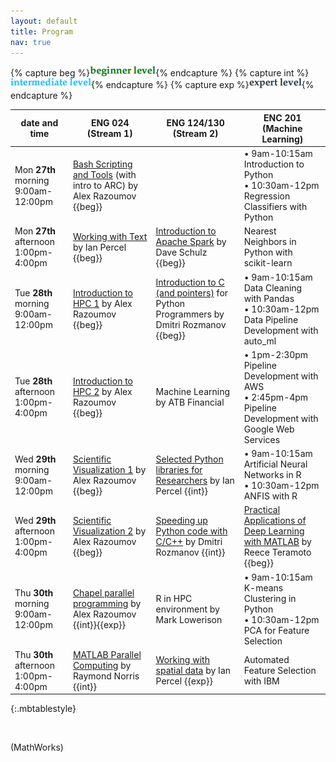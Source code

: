 ```yaml
---
layout: default
title: Program
nav: true
---
```


{% capture beg %}![beginner](images/beginner.png){% endcapture %}
{% capture int %}![intermediate](images/intermediate.png){% endcapture %}
{% capture exp %}![expert](images/expert.png){% endcapture %}

| date and time | ENG 024 (Stream 1) | ENG 124/130 (Stream 2) | ENC 201 (Machine Learning) |
| ------------- | --------------- | ----------------- | ----------------- |
| Mon **27th** morning 9:00am-12:00pm | [Bash Scripting and Tools](bash) (with intro to ARC) by Alex Razoumov {{beg}} | | • 9am-10:15am Introduction to Python <br> • 10:30am-12pm Regression Classifiers with Python |
| Mon **27th** afternoon 1:00pm-4:00pm | [Working with Text](working_with_text) by Ian Percel {{beg}} | [Introduction to Apache Spark](intro_to_spark) by Dave Schulz {{beg}} | Nearest Neighbors in Python with scikit-learn |
| Tue **28th** morning 9:00am-12:00pm | [Introduction to HPC 1](introHPC) by Alex Razoumov {{beg}} | [Introduction to C (and pointers)](abstract-c-for-python) for Python Programmers by Dmitri Rozmanov {{beg}} | • 9am-10:15am Data Cleaning with Pandas <br> • 10:30am-12pm Data Pipeline Development with auto_ml |
| Tue **28th** afternoon 1:00pm-4:00pm | [Introduction to HPC 2](introHPC) by Alex Razoumov {{beg}} | Machine Learning by ATB Financial | • 1pm-2:30pm Pipeline Development with AWS <br> • 2:45pm-4pm Pipeline Development with Google Web Services |
| Wed **29th** morning 9:00am-12:00pm | [Scientific Visualization 1](visualization) by Alex Razoumov {{beg}} | [Selected Python libraries for Researchers](python_libraries_research) by Ian Percel {{int}} | • 9am-10:15am Artificial Neural Networks in R <br> • 10:30am-12pm ANFIS with R |
| Wed **29th** afternoon 1:00pm-4:00pm | [Scientific Visualization 2](visualization) by Alex Razoumov {{beg}} | [Speeding up Python code with C/C++](abstract-speedup-python) by Dmitri Rozmanov {{int}} | [Practical Applications of Deep Learning with MATLAB](deepLearningMatlab) by Reece Teramoto {{beg}} |
| Thu **30th** morning 9:00am-12:00pm | [Chapel parallel programming](chapel) by Alex Razoumov {{int}}{{exp}}| R in HPC environment by Mark Lowerison | • 9am-10:15am K-means Clustering in Python <br> • 10:30am-12pm PCA for Feature Selection |
| Thu **30th** afternoon 1:00pm-4:00pm | [MATLAB Parallel Computing](parallelMatlab) by Raymond Norris {{int}} | [Working with spatial data](working_with_spatial) by Ian Percel {{exp}} | Automated Feature Selection with IBM |
{:.mbtablestyle}

&nbsp;

<!-- <strike>Python scripting for Scientists</strike> -->

 (MathWorks)

